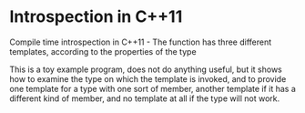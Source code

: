 # Introspection in C++11
Compile time introspection in C++11 - The function has three different templates, according to the properties of the type

This is a toy example program, does not do anything useful, but it shows how to examine the type on which the template is invoked, and to provide one template for a type with one sort of member, another template if it has a different kind of member, and no template at all if the type will not work.


